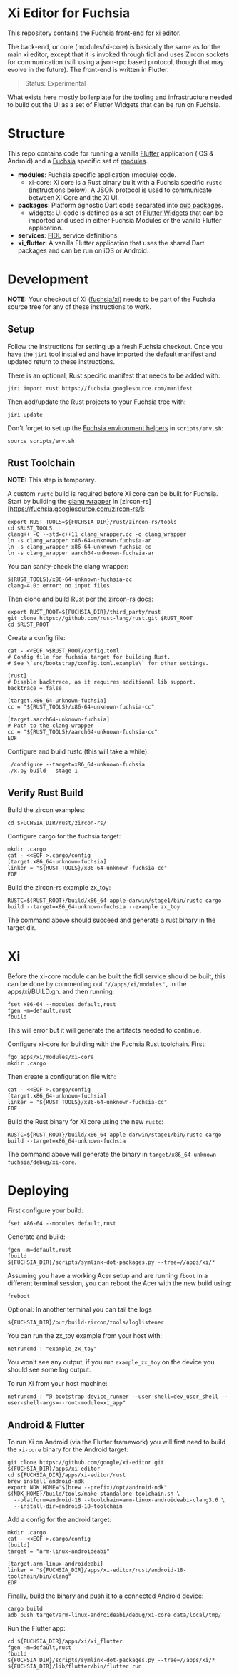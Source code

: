 Xi Editor for Fuchsia
=====================

This repository contains the Fuchsia front-end for [xi editor](https://github.com/google/xi-editor).

The back-end, or core (modules/xi-core) is basically the same as for the main
xi editor, except that it is invoked through fidl and uses Zircon sockets for
communication (still using a json-rpc based protocol, though that may evolve
in the future). The front-end is written in Flutter.

> Status: Experimental

What exists here mostly boilerplate for the tooling and infrastructure needed
to build out the UI as a set of Flutter Widgets that can be run on Fuchsia.

# Structure

This repo contains code for running a vanilla [Flutter][flutter] application (iOS & Android) and a [Fuchsia][fuchsia] specific set of [modules][modular].

* **modules**: Fuchsia specific application (module) code.
  * xi-core: Xi core is a Rust binary built with a Fuchsia specific `rustc` (instructions below). A JSON protocol is used to communicate between Xi Core and the Xi UI.
* **packages**: Platform agnostic Dart code separated into [pub packages][pub].
  * widgets: UI code is defined as a set of [Flutter Widgets][widgets-intro] that can be imported and used in either Fuchsia Modules or the vanilla Flutter application.
* **services**: [FIDL][fidl] service definitions.
* **xi_flutter**: A vanilla Flutter application that uses the shared Dart packages and can be run on iOS or Android.

# Development

**NOTE:** Your checkout of Xi ([fuchsia/xi][fuchsia-xi]) needs to be part of the Fuchsia source tree for any of these instructions to work.

## Setup

Follow the instructions for setting up a fresh Fuchsia checkout.  Once you have the `jiri` tool installed and have imported the default manifest and updated return to these instructions.

There is an optional, Rust specific manifest that needs to be added with:

    jiri import rust https://fuchsia.googlesource.com/manifest

Then add/update the Rust projects to your Fuchsia tree with:

    jiri update

Don't forget to set up the [Fuchsia environment helpers][fuchsia-env] in `scripts/env.sh`:

    source scripts/env.sh

## Rust Toolchain

**NOTE:** This step is temporary.

A custom `rustc` build is required before Xi core can be built for Fuchsia. Start by building the [clang wrapper][clang-wrapper] in [zircon-rs][https://fuchsia.googlesource.com/zircon-rs/]:

    export RUST_TOOLS=${FUCHSIA_DIR}/rust/zircon-rs/tools
    cd $RUST_TOOLS
    clang++ -O --std=c++11 clang_wrapper.cc -o clang_wrapper
    ln -s clang_wrapper x86-64-unknown-fuchsia-ar
    ln -s clang_wrapper x86-64-unknown-fuchsia-cc
    ln -s clang_wrapper aarch64-unknown-fuchsia-ar

You can sanity-check the clang wrapper:

    ${RUST_TOOLS}/x86-64-unknown-fuchsia-cc
    clang-4.0: error: no input files

Then clone and build Rust per the [zircon-rs docs][zircon-rs-docs]:

    export RUST_ROOT=${FUCHSIA_DIR}/third_party/rust
    git clone https://github.com/rust-lang/rust.git $RUST_ROOT
    cd $RUST_ROOT

Create a config file:

    cat - <<EOF >$RUST_ROOT/config.toml
    # Config file for fuchsia target for building Rust.
    # See \`src/bootstrap/config.toml.example\` for other settings.

    [rust]
    # Disable backtrace, as it requires additional lib support.
    backtrace = false

    [target.x86_64-unknown-fuchsia]
    cc = "${RUST_TOOLS}/x86-64-unknown-fuchsia-cc"

    [target.aarch64-unknown-fuchsia]
    # Path to the clang wrapper
    cc = "${RUST_TOOLS}/aarch64-unknown-fuchsia-cc"
    EOF

Configure and build rustc (this will take a while):

    ./configure --target=x86_64-unknown-fuchsia
    ./x.py build --stage 1

## Verify Rust Build

Build the zircon examples:

    cd $FUCHSIA_DIR/rust/zircon-rs/

Configure cargo for the fuchsia target:

    mkdir .cargo
    cat - <<EOF >.cargo/config
    [target.x86_64-unknown-fuchsia]
    linker = "${RUST_TOOLS}/x86-64-unknown-fuchsia-cc"
    EOF

Build the zircon-rs example zx_toy:

    RUSTC=${RUST_ROOT}/build/x86_64-apple-darwin/stage1/bin/rustc cargo build --target=x86_64-unknown-fuchsia --example zx_toy

The command above should succeed and generate a rust binary in the target dir.

# Xi

Before the xi-core module can be built the fidl service should be built, this
can be done by commenting out `"//apps/xi/modules",` in the apps/xi/BUILD.gn.
and then running:

    fset x86-64 --modules default,rust
    fgen -m=default,rust
    fbuild

This will error but it will generate the artifacts needed to continue.

Configure xi-core for building with the Fuchsia Rust toolchain. First:

    fgo apps/xi/modules/xi-core
    mkdir .cargo

Then create a configuration file with:

    cat - <<EOF >.cargo/config
    [target.x86_64-unknown-fuchsia]
    linker = "${RUST_TOOLS}/x86-64-unknown-fuchsia-cc"
    EOF

Build the Rust binary for Xi core using the new `rustc`:

    RUSTC=${RUST_ROOT}/build/x86_64-apple-darwin/stage1/bin/rustc cargo build --target=x86_64-unknown-fuchsia

The command above will generate the binary in `target/x86_64-unknown-fuchsia/debug/xi-core`.

# Deploying

First configure your build:

    fset x86-64 --modules default,rust

Generate and build:

    fgen -m=default,rust
    fbuild
    ${FUCHSIA_DIR}/scripts/symlink-dot-packages.py --tree=//apps/xi/*

Assuming you have a working Acer setup and are running `fboot` in a different terminal session, you can reboot the Acer with the new build using:

    freboot

Optional: In another terminal you can tail the logs

    ${FUCHSIA_DIR}/out/build-zircon/tools/loglistener

You can run the zx_toy example from your host with:

    netruncmd : "example_zx_toy"

You won't see any output, if you run `example_zx_toy` on the device you should see some log output.

To run Xi from your host machine:

    netruncmd : "@ bootstrap device_runner --user-shell=dev_user_shell --user-shell-args=--root-module=xi_app"

## Android & Flutter

To run Xi on Android (via the Flutter framework) you will first need to build the `xi-core` binary for the Android target:

    git clone https://github.com/google/xi-editor.git ${FUCHSIA_DIR}/apps/xi-editor
    cd ${FUCHSIA_DIR}/apps/xi-editor/rust
    brew install android-ndk
    export NDK_HOME="$(brew --prefix)/opt/android-ndk"
    ${NDK_HOME}/build/tools/make-standalone-toolchain.sh \
      --platform=android-18 --toolchain=arm-linux-androideabi-clang3.6 \
      --install-dir=android-18-toolchain

Add a config for the android target:

    mkdir .cargo
    cat - <<EOF >.cargo/config
    [build]
    target = "arm-linux-androideabi"

    [target.arm-linux-androideabi]
    linker = "${FUCHSIA_DIR}/apps/xi-editor/rust/android-18-toolchain/bin/clang"
    EOF

Finally, build the binary and push it to a connected Android device:

    cargo build
    adb push target/arm-linux-androideabi/debug/xi-core data/local/tmp/

Run the Flutter app:

    cd ${FUCHSIA_DIR}/apps/xi/xi_flutter
    fgen -m=default,rust
    fbuild
    ${FUCHSIA_DIR}/scripts/symlink-dot-packages.py --tree=//apps/xi/*
    ${FUCHSIA_DIR}/lib/flutter/bin/flutter run

[flutter]: https://flutter.io/
[fuchsia]: https://fuchsia.googlesource.com/fuchsia/
[modular]: https://fuchsia.googlesource.com/modular/
[pub]: https://www.dartlang.org/tools/pub/get-started
[dart]: https://www.dartlang.org/
[fidl]: https://fuchsia.googlesource.com/fidl/
[widgets-intro]: https://flutter.io/widgets-intro/
[fuchsia-setup]: https://fuchsia.googlesource.com/fuchsia/+/HEAD/README.md
[fuchsia-env]: https://fuchsia.googlesource.com/fuchsia/+/HEAD/README.md#Setup-Build-Environment
[clang-wrapper]: https://fuchsia.googlesource.com/zircon-rs/+/HEAD/tools
[zircon-rs-docs]: https://fuchsia.googlesource.com/zircon-rs/+/HEAD/GETTING_STARTED.md
[fuchsia-xi]: https://fuchsia.googlesource.com/xi/
